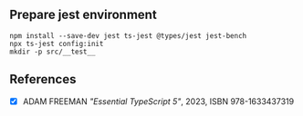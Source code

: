 ## Prepare jest environment

```shell
npm install --save-dev jest ts-jest @types/jest jest-bench
npx ts-jest config:init
mkdir -p src/__test__
```

## References

- [x] ADAM FREEМAN *"Essential TypeScript 5"*, 2023, ISBN 978-1633437319
